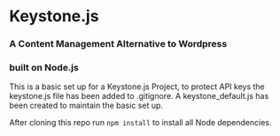 # Keystone.js
### A Content Management Alternative to Wordpress
### built on Node.js

This is a basic set up for a Keystone.js Project, to protect API keys the keystone.js
file has been added to .gitignore. A keystone_default.js has been created to maintain
the basic set up.

After cloning this repo run `npm install` to install all Node dependencies.

